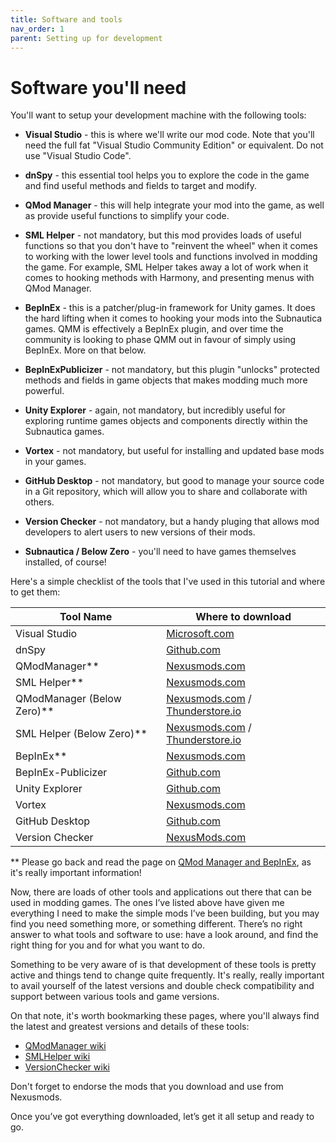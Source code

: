 ```yaml
---
title: Software and tools
nav_order: 1
parent: Setting up for development
---
```


# Software you'll need

You'll want to setup your development machine with the following tools:

-   **Visual Studio** - this is where we'll write our mod code. Note that you'll need the full fat "Visual Studio Community Edition" or equivalent. Do not use "Visual Studio Code".

-   **dnSpy** - this essential tool helps you to explore the code in the game and find useful methods and fields to target and modify.

-   **QMod Manager** - this will help integrate your mod into the game, as well as provide useful functions to simplify your code.

-   **SML Helper** - not mandatory, but this mod provides loads of useful functions so that you don't have to "reinvent the wheel" when it comes to working with the lower level tools and functions involved in modding the game. For example, SML Helper takes away a lot of work when it comes to hooking methods with Harmony, and presenting menus with QMod Manager.

-   **BepInEx** - this is a patcher/plug-in framework for Unity games. It does the hard lifting when it comes to hooking your mods into the Subnautica games. QMM is effectively a BepInEx plugin, and over time the community is looking to phase QMM out in favour of simply using BepInEx. More on that below.

-   **BepInExPublicizer** - not mandatory, but this plugin "unlocks" protected methods and fields in game objects that makes modding much more powerful.

-   **Unity Explorer** - again, not mandatory, but incredibly useful for exploring runtime games objects and components directly within the Subnautica games.

-   **Vortex** - not mandatory, but useful for installing and updated base mods in your games.

-   **GitHub Desktop** - not mandatory, but good to manage your source code in a Git repository, which will allow you to share and collaborate with others.

-   **Version Checker** - not mandatory, but a handy pluging that allows mod developers to alert users to new versions of their mods.

-   **Subnautica / Below Zero** - you'll need to have games themselves installed, of course!

Here's a simple checklist of the tools that I've used in this tutorial and where to get them:

| Tool Name                  | Where to download                                            |
| -------------------------- | ------------------------------------------------------------ |
| Visual Studio              | [Microsoft.com](https://visualstudio.microsoft.com/vs/community/) |
| dnSpy                      | [Github.com](https://github.com/dnSpy/dnSpy/releases/latest) |
| QModManager**              | [Nexusmods.com](https://www.nexusmods.com/subnautica/mods/201?tab=files) |
| SML Helper**               | [Nexusmods.com](https://www.nexusmods.com/subnautica/mods/113?tab=files) |
| QModManager (Below Zero)** | [Nexusmods.com](https://www.nexusmods.com/subnauticabelowzero/mods/1?tab=files) / [Thunderstore.io](https://belowzero.thunderstore.io/package/Subnautica_Modding/QModManager_BZ/) |
| SML Helper (Below Zero)**  | [Nexusmods.com](https://www.nexusmods.com/subnauticabelowzero/mods/34?tab=files) / [Thunderstore.io](https://belowzero.thunderstore.io/package/Subnautica_Modding/SMLHelper_BZ/) |
| BepInEx**                  | [Nexusmods.com](https://www.nexusmods.com/subnautica/mods/1108) |
| BepInEx-Publicizer         | [Github.com](https://github.com/MrPurple6411/Bepinex-Tools/releases/latest) |
| Unity Explorer             | [Github.com](https://github.com/sinai-dev/UnityExplorer)     |
| Vortex                     | [Nexusmods.com](https://www.nexusmods.com/site/mods/1?tab=files) |
| GitHub Desktop             | [Github.com](https://desktop.github.com/)                    |
| Version Checker            | [NexusMods.com](https://www.nexusmods.com/subnautica/mods/467) |

** Please go back and read the page on [QMod Manager and BepInEx](), as it's really important information!

Now, there are loads of other tools and applications out there that can be used in modding games. The ones I’ve listed above have given me everything I need to make the simple mods I’ve been building, but you may find you need something more, or something different. There’s no right answer to what tools and software to use: have a look around, and find the right thing for you and for what you want to do.

Something to be very aware of is that development of these tools is pretty active and things tend to change quite frequently. It's really, really important to avail yourself of the latest versions and double check compatibility and support between various tools and game versions.

On that note, it's worth bookmarking these pages, where you'll always find the latest and greatest versions and details of these tools:

- [QModManager wiki](https://github.com/SubnauticaModding/QModManager/wiki)
- [SMLHelper wiki](https://github.com/SubnauticaModding/SMLHelper/wiki)
- [VersionChecker wiki](https://github.com/tobeyStraitjacket/VersionChecker/wiki)

Don't forget to endorse the mods that you download and use from Nexusmods.

Once you’ve got everything downloaded, let’s get it all setup and ready to go.
